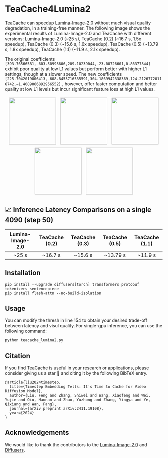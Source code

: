 <!-- ## **TeaCache4LuminaT2X** -->
# TeaCache4Lumina2

[TeaCache](https://github.com/LiewFeng/TeaCache) can speedup [Lumina-Image-2.0](https://github.com/Alpha-VLLM/Lumina-Image-2.0) without much visual quality degradation, in a training-free manner. The following image shows the experimental results of Lumina-Image-2.0 and TeaCache with different versions: Lumina-Image-2.0 (~25 s), TeaCache (0.2) (~16.7 s, 1.5x speedup), TeaCache (0.3) (~15.6 s, 1.6x speedup), TeaCache (0.5) (~13.79 s, 1.8x speedup), TeaCache (1.1) (~11.9 s, 2.1x speedup).

The original coefficients 
`[393.76566581,−603.50993606,209.10239044,−23.00726601,0.86377344]`
 exhibit poor quality at low L1 values but perform better with higher L1 settings, though at a slower speed. The new coefficients 
`[225.7042019806413,−608.8453716535591,304.1869942338369,124.21267720116742,−1.4089066892956552]`
, however, offer faster computation and better quality at low L1 levels but incur significant feature loss at high L1 values.

<p align="center">
    <img src="https://github.com/user-attachments/assets/aea9907b-830e-497b-b968-aaeef463c7ef" width="150" style="margin: 5px;">
    <img src="https://github.com/user-attachments/assets/0e258295-eaaa-49ce-b16f-bba7f7ada6c1" width="150" style="margin: 5px;">
    <img src="https://github.com/user-attachments/assets/44600f22-3fd4-4bc4-ab00-29b0ed023d6d" width="150" style="margin: 5px;">
    <img src="https://github.com/user-attachments/assets/bcb926ab-95fd-4c83-8b46-f72581a3359e" width="150" style="margin: 5px;">
    <img src="https://github.com/user-attachments/assets/ec8db28e-0f9b-4d56-9096-fdc8b3c20f4b" width="150" style="margin: 5px;">
</p>

## 📈 Inference Latency Comparisons on a single 4090 (step 50)


|      Lumina-Image-2.0      |        TeaCache (0.2)       |    TeaCache (0.3)    |     TeaCache (0.5)    |     TeaCache (1.1)    |
|:-------------------------:|:---------------------------:|:--------------------:|:---------------------:|:---------------------:|
|         ~25 s             |        ~16.7 s                |     ~15.6 s            |       ~13.79 s             |       ~11.9 s             |

## Installation

```shell
pip install --upgrade diffusers[torch] transformers protobuf tokenizers sentencepiece
pip install flash-attn --no-build-isolation
```

## Usage

You can modify the thresh in line 154 to obtain your desired trade-off between latency and visul quality. For single-gpu inference, you can use the following command:

```bash
python teacache_lumina2.py
```

## Citation
If you find TeaCache is useful in your research or applications, please consider giving us a star 🌟 and citing it by the following BibTeX entry.

```
@article{liu2024timestep,
  title={Timestep Embedding Tells: It's Time to Cache for Video Diffusion Model},
  author={Liu, Feng and Zhang, Shiwei and Wang, Xiaofeng and Wei, Yujie and Qiu, Haonan and Zhao, Yuzhong and Zhang, Yingya and Ye, Qixiang and Wan, Fang},
  journal={arXiv preprint arXiv:2411.19108},
  year={2024}
}
```

## Acknowledgements

We would like to thank the contributors to the [Lumina-Image-2.0](https://github.com/Alpha-VLLM/Lumina-Image-2.0) and [Diffusers](https://github.com/huggingface/diffusers).

